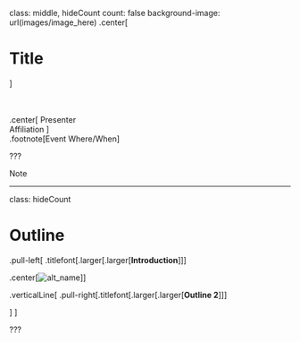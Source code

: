 class: middle, hideCount
count: false
background-image: url(images/image_here)
.center[
# **Title**
]

</br></br>
.center[
Presenter</br>
Affiliation
]
</br>
.footnote[Event Where/When]

???

Note


---
class: hideCount
# Outline


.pull-left[ .titlefont[.larger[.larger[**Introduction**]]]

.center[![alt_name](images/image_here.svg)]]

.verticalLine[
.pull-right[.titlefont[.larger[.larger[**Outline 2**]]]

]
]

???
